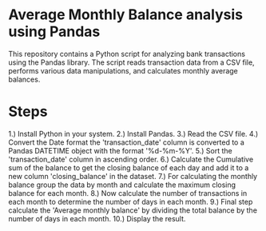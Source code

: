 # Average Monthly Balance analysis using Pandas

This repository contains a Python script for analyzing bank transactions using the Pandas library. The script reads transaction data from a CSV file, performs various data manipulations, and calculates monthly average balances. 

# Steps

1.) Install Python in your system.
2.) Install Pandas.
3.) Read the CSV file. 
4.) Convert the Date format the 'transaction_date' column is converted to a Pandas DATETIME object with the format '%d-%m-%Y'.
5.) Sort the 'transaction_date' column in ascending order.
6.) Calculate the Cumulative sum of the balance to get the closing balance of each day and add it to a new column 'closing_balance' in the dataset.
7.) For calculating the monthly balance group the data by month and calculate the maximum closing balance for each month.
8.) Now calculate the number of transactions in each month to determine the number of days in each month.
9.) Final step calculate the 'Average monthly balance' by dividing the total balance by the number of days in each month.
10.) Display the result.

